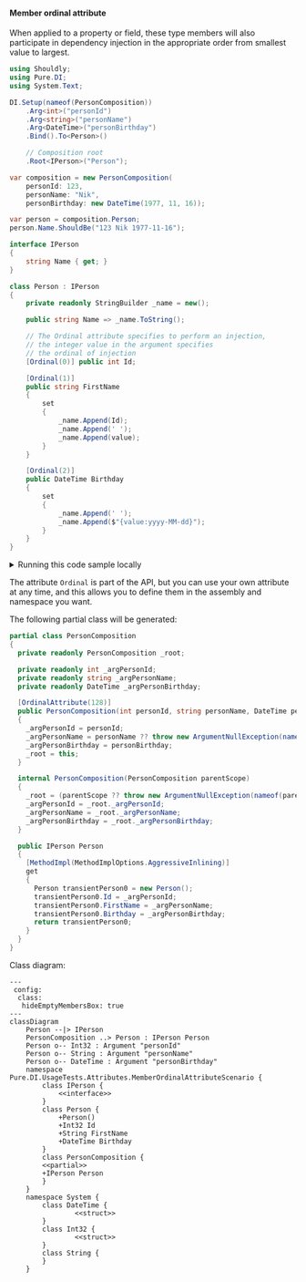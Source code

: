 #### Member ordinal attribute

When applied to a property or field, these type members will also participate in dependency injection in the appropriate order from smallest value to largest.


```c#
using Shouldly;
using Pure.DI;
using System.Text;

DI.Setup(nameof(PersonComposition))
    .Arg<int>("personId")
    .Arg<string>("personName")
    .Arg<DateTime>("personBirthday")
    .Bind().To<Person>()

    // Composition root
    .Root<IPerson>("Person");

var composition = new PersonComposition(
    personId: 123,
    personName: "Nik",
    personBirthday: new DateTime(1977, 11, 16));

var person = composition.Person;
person.Name.ShouldBe("123 Nik 1977-11-16");

interface IPerson
{
    string Name { get; }
}

class Person : IPerson
{
    private readonly StringBuilder _name = new();

    public string Name => _name.ToString();

    // The Ordinal attribute specifies to perform an injection,
    // the integer value in the argument specifies
    // the ordinal of injection
    [Ordinal(0)] public int Id;

    [Ordinal(1)]
    public string FirstName
    {
        set
        {
            _name.Append(Id);
            _name.Append(' ');
            _name.Append(value);
        }
    }

    [Ordinal(2)]
    public DateTime Birthday
    {
        set
        {
            _name.Append(' ');
            _name.Append($"{value:yyyy-MM-dd}");
        }
    }
}
```

<details>
<summary>Running this code sample locally</summary>

- Make sure you have the [.NET SDK 9.0](https://dotnet.microsoft.com/en-us/download/dotnet/9.0) or later is installed
```bash
dotnet --list-sdk
```
- Create a net9.0 (or later) console application
```bash
dotnet new console -n Sample
```
- Add references to NuGet packages
  - [Pure.DI](https://www.nuget.org/packages/Pure.DI)
  - [Shouldly](https://www.nuget.org/packages/Shouldly)
```bash
dotnet add package Pure.DI
dotnet add package Shouldly
```
- Copy the example code into the _Program.cs_ file

You are ready to run the example 🚀
```bash
dotnet run
```

</details>

The attribute `Ordinal` is part of the API, but you can use your own attribute at any time, and this allows you to define them in the assembly and namespace you want.

The following partial class will be generated:

```c#
partial class PersonComposition
{
  private readonly PersonComposition _root;

  private readonly int _argPersonId;
  private readonly string _argPersonName;
  private readonly DateTime _argPersonBirthday;

  [OrdinalAttribute(128)]
  public PersonComposition(int personId, string personName, DateTime personBirthday)
  {
    _argPersonId = personId;
    _argPersonName = personName ?? throw new ArgumentNullException(nameof(personName));
    _argPersonBirthday = personBirthday;
    _root = this;
  }

  internal PersonComposition(PersonComposition parentScope)
  {
    _root = (parentScope ?? throw new ArgumentNullException(nameof(parentScope)))._root;
    _argPersonId = _root._argPersonId;
    _argPersonName = _root._argPersonName;
    _argPersonBirthday = _root._argPersonBirthday;
  }

  public IPerson Person
  {
    [MethodImpl(MethodImplOptions.AggressiveInlining)]
    get
    {
      Person transientPerson0 = new Person();
      transientPerson0.Id = _argPersonId;
      transientPerson0.FirstName = _argPersonName;
      transientPerson0.Birthday = _argPersonBirthday;
      return transientPerson0;
    }
  }
}
```

Class diagram:

```mermaid
---
 config:
  class:
   hideEmptyMembersBox: true
---
classDiagram
	Person --|> IPerson
	PersonComposition ..> Person : IPerson Person
	Person o-- Int32 : Argument "personId"
	Person o-- String : Argument "personName"
	Person o-- DateTime : Argument "personBirthday"
	namespace Pure.DI.UsageTests.Attributes.MemberOrdinalAttributeScenario {
		class IPerson {
			<<interface>>
		}
		class Person {
			+Person()
			+Int32 Id
			+String FirstName
			+DateTime Birthday
		}
		class PersonComposition {
		<<partial>>
		+IPerson Person
		}
	}
	namespace System {
		class DateTime {
				<<struct>>
		}
		class Int32 {
				<<struct>>
		}
		class String {
		}
	}
```

